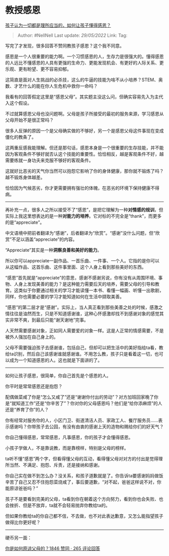 # 教授感恩
[孩子认为一切都是理所应当的，如何让孩子懂得感恩？](https://www.zhihu.com/question/532753302/answer/2498274396)

> Author: #NellNell 
> Last update: *29/05/2022* 
> Link:
> Tag: 

写完了才发现，很多回答不赞同教孩子感恩？这个我不同意。

感恩是一个人很重要的能力啊。一个习惯感恩的人，生存力是很强大的。懂得感恩的人远比不懂感恩的人具有更强的生命力、更能发现机会、有更好的人际关系、更乐观、更有盼望、更不容易抑郁。

这简直是面对人生挑战的必杀技，这么的牛逼的技能为啥不从小培养？STEM、奥数、才艺什么的能在你人生危机中救你一命吗？

我看有的回答假定这里是“感恩父母”。其实题主没这么问，但确实容易先入为主代入这个假设。

不过就算感恩父母也没问题啊。父母是孩子所接受的最初的服务来源，学习感恩从父母开始不是很正常吗？

很多人反弹的原因一个是父母确实做的不够好，另一个是感恩父母这件事现在变成僵化的教条了。

这两重反感我能理解。但还是那句话，感恩本身是一个很重要的生存技能，并不能因为客观条件不够好就否认这个技能的重要性。恰恰相反，越是客观条件不好，越需要练就一身功夫来克服不够好的客观条件。

这就好比恶劣的天气你当然可以抱怨它影响了你的身体健康，那你就不锻炼了吗？越不锻炼身体越差。

恰恰因为气候恶劣，你才更需要拥有强壮的体魄，在恶劣的环境下保持健康不得病。

---

再补充一点，很多人之所以接受不了“感恩”，是把它理解为一种**对情感的规训**，但实际上我这里想表达的是一种**对能力的培养**。它对标的不完全是“thank”，而更多的是“appreciate”。

中文语境中把前者翻译为“感谢”，后者翻译为“欣赏”。“感谢”没什么问题，但“欣赏”不足以涵盖“appreciate”的内容。

“Appreciate”其实是一种**洞察良善和美好的能力**。

所以你可以appreciate一副作品、一首乐曲、一件事、一个人。它指的是你可以从这幅作品、这首乐曲、这件事里面、这个人身上看到那些美好的东西。

“感恩”首先就是“appreciate”的意思，感谢不感谢另说，你有没有从周围环境、事物、人身上发现美善的能力？是这种能力需要后天的培养，需要父母的引导和教育。这类似于你要通过相关的学习才能读懂一本书、看懂一幅画、听懂一出歌剧，同样，你也需要必要的学习才能知道如何在生活中撷取美善。

“感恩”的第二层才是“感谢”。实际上，当人真正看到那些美善之处的时候，感激之情往往是油然而生，只是不知道感谢谁，这种心怀感激却找不到感谢对象的感觉其实非常不爽，到最后只能“谢天谢地”完事。

人天然需要感谢对象，正如同人需要爱的对象一样。这是人正常的情感需要，不是被外人强加在自己身上的。

父母不需要强迫孩子去感谢谁，包括自己，但却可以把生活中的美好指给ta看，教给ta识别，然后自己该感谢谁就感谢谁。不用怎么教，孩子只是看着这一切，也可以成为一个知道感恩的人。这也就是下面讲的了。

---

如何让孩子感恩，很简单，你自己首先是个感恩的人。

你平时是常常感恩还是抱怨？

配偶做菜咸了你是“怎么又咸了”还是“谢谢你付出的劳动”？对方加班回家晚了你是“就知道工作”还是“你辛苦了”？你对你的父母感恩吗？他们是“给你添麻烦”的人还是“养育了你”的人？

你有经常对服务你的人，小区门卫、街道清洁人员、家政工人、餐厅服务员……表示感谢吗？你带孩子去公园，有没有由衷的感谢上天的造物和赐给你们的好天气？

你自己懂得感恩，常常感恩，凡事感恩，你的孩子才会懂得感恩。

小孩子学做人，不是靠说教，而是靠榜样，特别是父母的榜样。

ta听不懂“感恩”两个字，但看得懂父母的互动，看得懂父母对对方的付出是觉得理所当然、不满足、抱怨、斥责，还是接纳和感谢。

你自己实在做不到怎么办？没关系，和孩子道歉就是了。你告诉ta要感谢妈妈做饭辛苦了自己又忍不住抱怨菜烧咸了，事后要道歉，“对不起，爸爸这样说不对，你能原谅爸爸吗？”

孩子不是要看到完美的父母，ta看到你在朝着这个方向努力，看到你也会失败、也会挫折、但是不放弃，ta就不会轻易抛弃你教给ta的。

但如果你教给ta的你自己都不信，不去做，也不对此表达歉意，又怎么能指望孩子做得比你更好呢？

---

硬币另一面：

[你是如何原谅父母的？1846 赞同 · 265 评论回答](https://www.zhihu.com/question/28356478/answer/810670391)